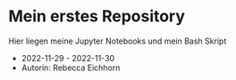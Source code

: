 # Mein erstes Repository
Hier liegen meine Jupyter Notebooks und mein Bash Skript

- 2022-11-29 - 2022-11-30
- Autorin: Rebecca Eichhorn 
